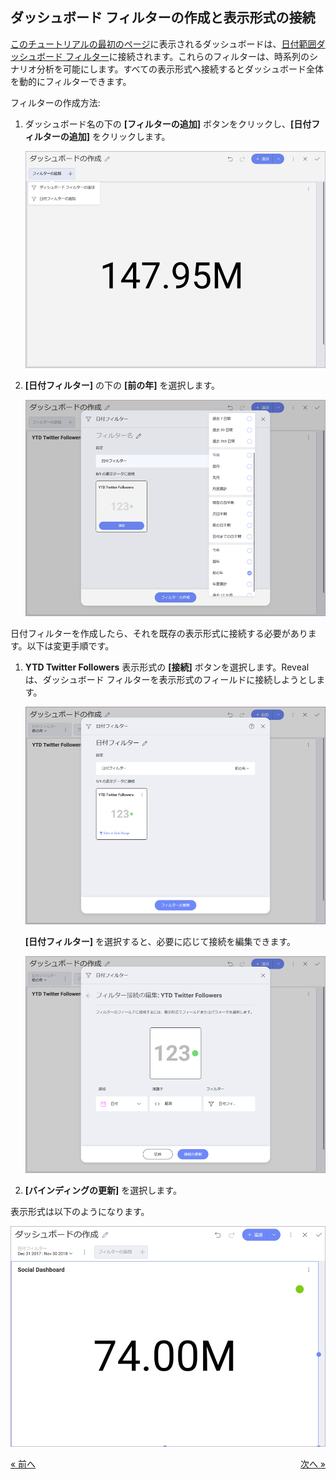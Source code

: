 ## ダッシュボード フィルターの作成と表示形式の接続

[このチュートリアルの最初のページ](getting-started.md)に表示されるダッシュボードは、[日付範囲ダッシュボード フィルター](~/jp/filters/date-range-filter.md)に接続されます。これらのフィルターは、時系列のシナリオ分析を可能にします。すべての表示形式へ接続するとダッシュボード全体を動的にフィルターできます。

フィルターの作成方法:

1.  ダッシュボード名の下の **[フィルターの追加]** ボタンをクリックし、**[日付フィルターの追加]** をクリックします。

    <img src="images/AddDateFilterDashboard_All.png" alt="AddDateFilterDashboard\_All" class="responsive-img"/>



2.  **[日付フィルター]** の下の **[前の年]** を選択します。

    <img src="images/AddLastYearFilter_All.png" alt="AddLastYearFilter\_All" class="responsive-img"/>

日付フィルターを作成したら、それを既存の表示形式に接続する必要があります。以下は変更手順です。

1.  **YTD Twitter Followers** 表示形式の **[接続]** ボタンを選択します。Reveal は、ダッシュボード フィルターを表示形式のフィールドに接続しようとします。

    <img src="images/SocialDateFilterConnected_All.png" alt="SocialDateFilterConnected\_All" class="responsive-img"/>

    **[日付フィルター]** を選択すると、必要に応じて接続を編集できます。

    <img src="images/EditFilterConnection_All.png" alt="EditFilterConnection\_All" class="responsive-img"/>



2.  **[バインディングの更新]** を選択します。

表示形式は以下のようになります。

<img src="images/SocialDateFilterConnectedFirstVisualization_All.png" alt="SocialDateFilterConnectedFirstVisualization\_All" class="responsive-img"/>

<style>
.previous {
    text-align: left
}

.next {
    float: right
}

</style>

<a href="selecting-data-visualization.md" class="previous">&laquo; 前へ</a>
<a href="applying-theme.md" class="next">次へ &raquo;</a>
